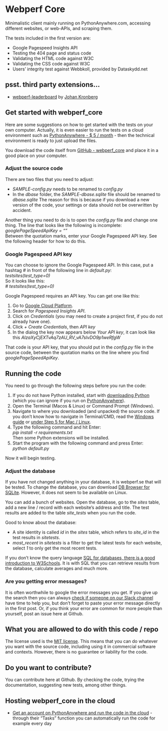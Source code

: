 # Webperf Core
Minimalistic client mainly running on PythonAnywhere.com, accessing different websites, or web-APIs, and scraping them.

The tests included in the first version are:
* Google Pagespeed Insights API
* Testing the 404 page and status code
* Validating the HTML code against W3C
* Validating the CSS code against W3C
* Users’ integrity test against Webbkoll, provided by Dataskydd.net

## psst. third party extensions...
* [webperf-leaderboard](https://github.com/krompaco/webperf-leaderboard) by [Johan Kronberg](https://github.com/krompaco/)

## Get started with webperf_core
Here are some suggestions on how to get started with the tests on your own computer. Actually, it is even easier to run the tests on a cloud environment such as [PythonAnywhere - $ 5 / month](https://www.pythonanywhere.com/?affiliate_id=0007e5c6) - then the technical environment is ready to just upload the files.

You download the code itself from [GitHub - webperf_core](https://github.com/Webperf-se/webperf_core) and place it in a good place on your computer.
### Adjust the source code
There are two files that you need to adjust:
* *SAMPLE-config.py* needs to be renamed to *config.py*
* In the *dbase* folder, the *SAMPLE-dbase.sqlite* file should be renamed to *dbase.sqlite*
The reason for this is because if you download a new version of the code, your settings or data should not be overwritten by accident.

Another thing you need to do is to open the *config.py* file and change one thing. The line that looks like the following is incomplete:  
*googlePageSpeedApiKey = “”*  
Between the quotation marks, enter your Google Pagespeed API key. See the following header for how to do this.

### Google Pagespeed API key
You can choose to ignore the Google Pagespeed API. In this case, put a hashtag *#* in front of the following line in *default.py*:  
*testsites(test_type=0)*  
So it looks like this:  
*# testsites(test_type=0)*

Google Pagespeed requires an API key. You can get one like this:
1. Go to [Google Cloud Platform](https://console.cloud.google.com/apis).
2. Search for *Pagespeed Insights API*.
3. Click on *Credentials* (you may need to create a project first, if you do not already have one).
4. Click *+ Create Credentials*, then *API key*
5. In the dialog the key now appears below *Your API key*, it can look like this *AIzaXyCjEXTvAq7zAU_RV_vA7slvDO9p1weRfgW*

That code is your API key, that you should put in the *config.py* file in the source code, between the quotation marks on the line where you find *googlePageSpeedApiKey*.

## Running the code
You need to go through the following steps before you run the code:
1. If you do not have Python installed, start with [downloading Python](https://www.python.org/downloads/) (which you can ignore if you run on [PythonAnywhere](https://www.pythonanywhere.com/?affiliate_id=0007e5c6)).
2. Open the Terminal (Macos & Linux) or Command Prompt (Windows).
3. Navigate to where you downloaded (and unpacked) the source code. If you don’t know how to navigate in Terminal/CMD, read the [Windows guide](https://www.digitalcitizen.life/command-prompt-how-use-basic-commands) or [under Step 5 for Mac / Linux](https://computers.tutsplus.com/tutorials/navigating-the-terminal-a-gentle-introduction--mac-3855).
4. Type the following command and hit Enter:  
*pip install -r requirements.txt*  
Then some Python extensions will be installed.
5. Start the program with the following command and press Enter:  
*python default.py*

Now it will begin testing.
### Adjust the database
If you have not changed anything in your database, it is webperf.se that will be tested. To change the database, you can download [DB Browser for SQLite](https://sqlitebrowser.org/). However, it does not seem to be available on Linux.

You can add a bunch of websites. Open the database, go to the *sites* table, add a new line / record with each website’s address and title. The test results are added to the table *site_tests* when you run the code.

Good to know about the database:
* A site identity is called *id* in the *sites* table, which refers to *site_id* in the test results in *sitetests*.
* *most_recent* in *sitetests* is a filter to get the latest tests for each website, select *1* to only get the most recent tests.

If you don’t know the query language [SQL for databases, there is a good introduction to W3Schools](https://www.w3schools.com/sql/sql_intro.asp). It is with SQL that you can retrieve results from the database, calculate averages and much more.
### Are you getting error messages?
It is often worthwhile to google the error messages you get. If you give up the search then you can always [check if someone on our Slack channel](https://webperf.se/articles/webperf-pa-slack/) have time to help you, but don’t forget to paste your error message directly in the first post. Or, if you think your error are common for more people than yourself, post an issue here at Github.

## What you are allowed to do with this code / repo
The license used is the [MIT license](https://en.wikipedia.org/wiki/MIT_License). This means that you can do whatever you want with the source code, including using it in commercial software and contexts. However, there is no guarantee or liability for the code.

## Do you want to contribute?
You can contribute here at Github. By checking the code, trying the documentation, suggesting new tests, among other things.

## Hosting webperf_core in the cloud
* [Get an account on PythonAnywhere and run the code in the cloud](https://www.pythonanywhere.com/?affiliate_id=0007e5c6) - through their “Tasks” function you can automatically run the code for example every day
